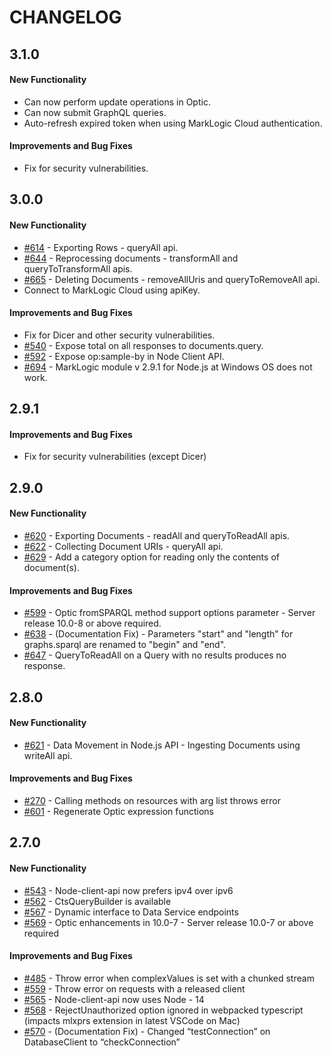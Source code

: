 # CHANGELOG

## 3.1.0
#### New Functionality

- Can now perform update operations in Optic.
- Can now submit GraphQL queries.
- Auto-refresh expired token when using MarkLogic Cloud authentication.

#### Improvements and Bug Fixes

- Fix for security vulnerabilities.


## 3.0.0
#### New Functionality

- [#614](https://github.com/marklogic/node-client-api/issues/614) - Exporting Rows - queryAll api.
- [#644](https://github.com/marklogic/node-client-api/issues/644) - Reprocessing documents - transformAll and queryToTransformAll apis.
- [#665](https://github.com/marklogic/node-client-api/issues/665) - Deleting Documents  - removeAllUris and queryToRemoveAll api.
- Connect to MarkLogic Cloud using apiKey.

#### Improvements and Bug Fixes

- Fix for Dicer and other security vulnerabilities.
- [#540](https://github.com/marklogic/node-client-api/issues/540) - Expose total on all responses to documents.query.
- [#592](https://github.com/marklogic/node-client-api/issues/592) - Expose op:sample-by in Node Client API.
- [#694](https://github.com/marklogic/node-client-api/issues/694) - MarkLogic module v 2.9.1 for Node.js at Windows OS does not work.


## 2.9.1

#### Improvements and Bug Fixes

- Fix for security vulnerabilities (except Dicer)

## 2.9.0
#### New Functionality

- [#620](https://github.com/marklogic/node-client-api/issues/620) - Exporting Documents - readAll and queryToReadAll apis.
- [#622](https://github.com/marklogic/node-client-api/issues/622) - Collecting Document URIs - queryAll api.
- [#629](https://github.com/marklogic/node-client-api/issues/629) - Add a category option for reading only the contents of document(s).

#### Improvements and Bug Fixes

- [#599](https://github.com/marklogic/node-client-api/issues/599) - Optic fromSPARQL method support options parameter - Server release 10.0-8 or above required.
- [#638](https://github.com/marklogic/node-client-api/issues/638) - (Documentation Fix) - Parameters "start" and "length" for graphs.sparql are renamed to "begin" and "end".
- [#647](https://github.com/marklogic/node-client-api/issues/647) - QueryToReadAll on a Query with no results produces no response.


## 2.8.0
#### New Functionality

- [#621](https://github.com/marklogic/node-client-api/issues/621) - Data Movement in Node.js API - Ingesting Documents using writeAll api.

#### Improvements and Bug Fixes
- [#270](https://github.com/marklogic/node-client-api/issues/270) - Calling methods on resources with arg list throws error
- [#601](https://github.com/marklogic/node-client-api/issues/601) - Regenerate Optic expression functions


## 2.7.0
#### New Functionality

- [#543](https://github.com/marklogic/node-client-api/issues/543) - Node-client-api now prefers ipv4 over ipv6
- [#562](https://github.com/marklogic/node-client-api/issues/562) - CtsQueryBuilder is available
- [#567](https://github.com/marklogic/node-client-api/issues/567) - Dynamic interface to Data Service endpoints
- [#569](https://github.com/marklogic/node-client-api/issues/569) - Optic enhancements in 10.0-7 - Server release 10.0-7 or above required

#### Improvements and Bug Fixes
- [#485](https://github.com/marklogic/node-client-api/issues/485) - Throw error when complexValues is set with a chunked stream
- [#559](https://github.com/marklogic/node-client-api/issues/559) - Throw error on requests with a released client
- [#565](https://github.com/marklogic/node-client-api/issues/565 ) - Node-client-api now uses Node - 14
- [#568](https://github.com/marklogic/node-client-api/issues/568) - RejectUnauthorized option ignored in webpacked typescript (impacts mlxprs extension in latest VSCode on Mac)
- [#570](https://github.com/marklogic/node-client-api/issues/570) - (Documentation Fix) - Changed “testConnection” on DatabaseClient to “checkConnection”
